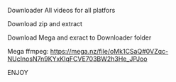 Downloader All videos for all platfors

Download zip and extract

Download Mega and exract to Downloader folder

Mega ffmpeg: https://mega.nz/file/oMk1CSaQ#0VZqc-NUcInosN7n9KYxKIqFCVE703BW2h3He_JPJoo

ENJOY
